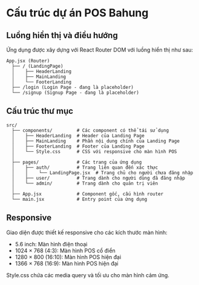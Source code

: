 # Cấu trúc dự án POS Bahung

## Luồng hiển thị và điều hướng

Ứng dụng được xây dựng với React Router DOM với luồng hiển thị như sau:

```
App.jsx (Router)
  ├── / (LandingPage)
  │    ├── HeaderLanding
  │    ├── MainLanding
  │    └── FooterLanding
  ├── /login (Login Page - đang là placeholder)
  └── /signup (Signup Page - đang là placeholder)
```

## Cấu trúc thư mục

```
src/
  ├── components/         # Các component có thể tái sử dụng
  │    ├── HeaderLanding  # Header của Landing Page
  │    ├── MainLanding    # Phần nội dung chính của Landing Page
  │    ├── FooterLanding  # Footer của Landing Page
  │    └── Style.css      # CSS với responsive cho màn hình POS
  │
  ├── pages/              # Các trang của ứng dụng
  │    ├── auth/          # Trang liên quan đến xác thực
  │    │    └── LandingPage.jsx  # Trang chủ cho người chưa đăng nhập
  │    ├── user/          # Trang dành cho người dùng đã đăng nhập
  │    └── admin/         # Trang dành cho quản trị viên
  │
  ├── App.jsx             # Component gốc, cấu hình router
  └── main.jsx            # Entry point của ứng dụng
```

## Responsive

Giao diện được thiết kế responsive cho các kích thước màn hình:
- 5.6 inch: Màn hình điện thoại
- 1024 × 768 (4:3): Màn hình POS cổ điển
- 1280 × 800 (16:10): Màn hình POS hiện đại
- 1366 × 768 (16:9): Màn hình POS hiện đại

Style.css chứa các media query và tối ưu cho màn hình cảm ứng. 